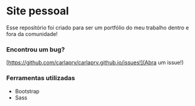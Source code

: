 # Site pessoal
Esse repositório foi criado para ser um portfólio do meu trabalho dentro e fora da comunidade!

### Encontrou um bug?

[https://github.com/carlaprv/carlaprv.github.io/issues!](Abra um issue!)


### Ferramentas utilizadas
* Bootstrap
* Sass

